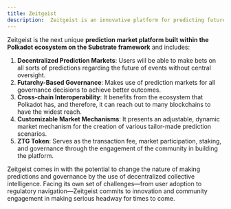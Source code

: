 ```yaml
---
title: Zeitgeist
description:  Zeitgeist is an innovative platform for predicting future events.
---
```


Zeitgeist is the next unique **prediction market platform built within the Polkadot ecosystem on the Substrate framework** and includes:

1. **Decentralized Prediction Markets**: Users will be able to make bets on all sorts of predictions regarding the future of events without central oversight.
2. **Futarchy-Based Governance**: Makes use of prediction markets for all governance decisions to achieve better outcomes.
3. **Cross-chain Interoperability**: It benefits from the ecosystem that Polkadot has, and therefore, it can reach out to many blockchains to have the widest reach.
4. **Customizable Market Mechanisms**: It presents an adjustable, dynamic market mechanism for the creation of various tailor-made prediction scenarios.
5. **ZTG Token**: Serves as the transaction fee, market participation, staking, and governance through the engagement of the community in building the platform.

Zeitgeist comes in with the potential to change the nature of making predictions and governance by the use of decentralized collective intelligence. Facing its own set of challenges—from user adoption to regulatory navigation—Zeitgeist commits to innovation and community engagement in making serious headway for times to come.

 